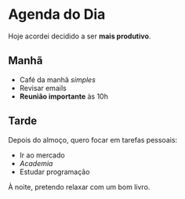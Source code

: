 # Agenda do Dia

Hoje acordei decidido a ser **mais produtivo**.  

## Manhã
- Café da manhã _simples_
- Revisar emails
- **Reunião importante** às 10h

## Tarde
Depois do almoço, quero focar em tarefas pessoais:  
- Ir ao mercado  
- _Academia_  
- Estudar programação  

À noite, pretendo relaxar com um bom livro.
